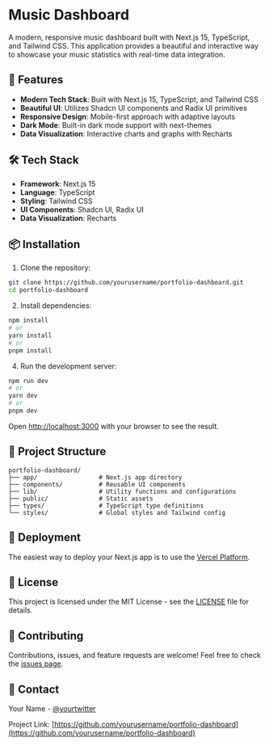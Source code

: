 # Music Dashboard

A modern, responsive music dashboard built with Next.js 15, TypeScript, and Tailwind CSS. This application provides a beautiful and interactive way to showcase your music statistics with real-time data integration.

## 🚀 Features

- **Modern Tech Stack**: Built with Next.js 15, TypeScript, and Tailwind CSS
- **Beautiful UI**: Utilizes Shadcn UI components and Radix UI primitives
- **Responsive Design**: Mobile-first approach with adaptive layouts
- **Dark Mode**: Built-in dark mode support with next-themes
- **Data Visualization**: Interactive charts and graphs with Recharts

## 🛠️ Tech Stack

- **Framework**: Next.js 15
- **Language**: TypeScript
- **Styling**: Tailwind CSS
- **UI Components**: Shadcn UI, Radix UI
- **Data Visualization**: Recharts

## 📦 Installation

1. Clone the repository:

```bash
git clone https://github.com/yourusername/portfolio-dashboard.git
cd portfolio-dashboard
```

2. Install dependencies:

```bash
npm install
# or
yarn install
# or
pnpm install
```

4. Run the development server:

```bash
npm run dev
# or
yarn dev
# or
pnpm dev
```

Open [http://localhost:3000](http://localhost:3000) with your browser to see the result.

## 📁 Project Structure

```
portfolio-dashboard/
├── app/                 # Next.js app directory
├── components/          # Reusable UI components
├── lib/                 # Utility functions and configurations
├── public/              # Static assets
├── types/               # TypeScript type definitions
└── styles/              # Global styles and Tailwind config
```

## 🚀 Deployment

The easiest way to deploy your Next.js app is to use the [Vercel Platform](https://vercel.com/new?utm_medium=default-template&filter=next.js&utm_source=create-next-app&utm_campaign=create-next-app-readme).

## 📝 License

This project is licensed under the MIT License - see the [LICENSE](LICENSE) file for details.

## 🤝 Contributing

Contributions, issues, and feature requests are welcome! Feel free to check the [issues page](issues).

## 📧 Contact

Your Name - [@yourtwitter](https://twitter.com/yourtwitter)

Project Link: [https://github.com/yourusername/portfolio-dashboard](https://github.com/yourusername/portfolio-dashboard)
